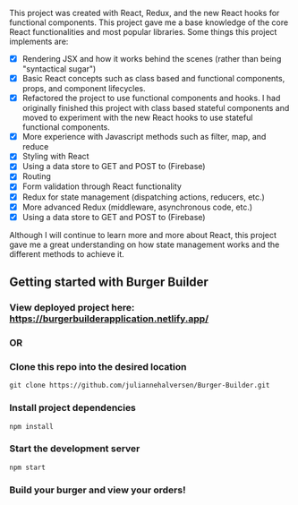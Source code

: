 This project was created with React, Redux, and the new React hooks for functional components. This project gave me a base knowledge of the core React functionalities and most popular libraries. Some things this project implements are:

- [x] Rendering JSX and how it works behind the scenes (rather than being "syntactical sugar")
- [x] Basic React concepts such as class based and functional components, props, and component lifecycles. 
- [x] Refactored the project to use functional components and hooks. I had originally finished this project with class based stateful components and moved to experiment with the new React hooks to use stateful functional components.
- [x] More experience with Javascript methods such as filter, map, and reduce
- [x] Styling with React 
- [x] Using a data store to GET and POST to (Firebase)
- [x] Routing
- [x] Form validation through React functionality
- [x] Redux for state management (dispatching actions, reducers, etc.)
- [x] More advanced Redux (middleware, asynchronous code, etc.)
- [x] Using a data store to GET and POST to (Firebase)

Although I will continue to learn more and more about React, this project gave me a great understanding on how state management works and the different methods to achieve it. 

## Getting started with Burger Builder

### View deployed project here: https://burgerbuilderapplication.netlify.app/

### OR

### Clone this repo into the desired location

```
git clone https://github.com/juliannehalversen/Burger-Builder.git
```
### Install project dependencies

```
npm install
```

### Start the development server

```
npm start
```

### Build your burger and view your orders!

